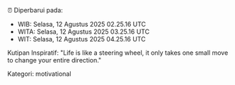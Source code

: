 ⏰ Diperbarui pada:
- WIB: Selasa, 12 Agustus 2025 02.25.16 UTC
- WITA: Selasa, 12 Agustus 2025 03.25.16 UTC
- WIT: Selasa, 12 Agustus 2025 04.25.16 UTC

Kutipan Inspiratif:
"Life is like a steering wheel, it only takes one small move to change your entire direction."


Kategori: motivational

